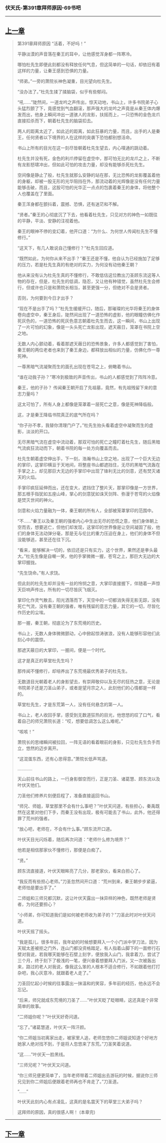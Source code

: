 ### 伏天氏-第391章拜师原因-69书吧

--------
[上一章](./cb953e73253d5b792f7056f97a425a98.md)
--------


>
>
>
>第391章拜师原因
>“活着，不好吗！”
>
>平静淡漠的声音落在秦王的耳中，让他感觉浑身都一阵寒冷。
>
>哪怕杜先生即便此刻都没有释放任何气息，但这简单的一句话，却依旧有着这样的力量，让秦王感到恐惧的力量。
>
>“师弟。”一旁的萧院长神色凝重，目光望向杜先生。
>
>“没办法了。”杜先生揉了揉脑袋，似乎有些郁闷。
>
>“吼……”陡然间，一道龙吟之声传出，惊天动地，书山上，许多书院弟子心头猛烈颤了下，竟感觉到气血翻滚，那声强大的龙吟之声竟是从秦王体内爆发而出，他身上瞬间冲出一道骇人的龙影，扶摇而上，一只恐怖的金色龙爪直接扣杀而下，朝着杜先生的脑袋扣去。
>
>两人的距离太近了，如此近的距离，如此狂暴的力量，而且，出手的人是秦王，任何贤者以下境界的人在这样的突袭下恐怕都别想活命。
>
>书山上所有的目光在这一刻尽皆朝着杜先生望去，内心噗通的跳动着。
>
>杜先生并没有死，金色的利爪停留在虚空中，那可怕无比的龙爪之上，不断有龙影怒啸冲出，但如此可怕的攻击力量，却没有能够杀死杜先生。
>
>空间像是静止了般，杜先生就那么安静的站在那，无比恐怖的龙影覆盖着他的身躯，却被一股无形的光华阻挡在外，那流动着的光辉像是没有任何力量能够击破，而且，这股可怕的光华正一点点的包裹着秦王的身体，将他整个人也覆盖在了里面。
>
>秦王浑身都在颤抖着，震撼、恐惧，还有迷茫和不解。
>
>“贤者。”秦王的心彻底沉了下去，他看着杜先生，只见对方的神色一如既往的平静，平淡、安静的注视着他。
>
>秦王的眼神不停的变幻着，他开口道：“为什么、为何世人传闻杜先生不懂修行。”
>
>“这天下，有几人敢说自己懂修行？”杜先生回应道。
>
>“既然如此，为何你从来不出手？”秦王还是不懂，他自认为已经施加了足够的压力，若是杜先生真的有绝对的实力，为何没有动他秦王朝？
>
>他从来没有认为杜先生真的不懂修行，不敢低估这位教出刀圣顾东流这等人物的存在，但是，杜先生的低调，隐忍，又让他有种错觉，虽然杜先生会修行，但或许也只是和萧院长相当，甚至更强一分，但绝对不会是贤者。
>
>否则，为何要到今日才出手？
>
>“现在不是出手了吗？”杜先生缓缓开口，随后，那璀璨的光华将秦王的身体卷向虚空中，秦王身后，陡然间出现了一道恐怖的虚影，他的眼瞳仿佛化作死灰色的，一道恐怖的死灰色意志朝着杜先生而去，这一瞬间，书山上出现了一片可怕的幻象，像是一头头死亡龙影出现，遮天蔽日，笼罩在书院上空之地。
>
>无数人内心颤动着，看着那遮天蔽日的恐怖景象，许多人都感觉到了害怕，秦王朝的两位老者也来到了秦王身边，都释放出相似的力量，仿佛化作一尊死神。
>
>一尊黑暗气流凝聚而生的面孔出现在苍穹之上，俯瞰着书山。
>
>“谁在动我子孙？”寒冷到极致的声音传出，书山的人都感觉到了阵阵冷意。
>
>秦王，他的子孙？
>传闻秦王朝开启了先祖墓，竟然，有先祖残留下来的意志力量吗？
>
>这太可怕了，所有人身上都像是笼罩着一层死亡之意，像是死神降临般。
>
>这，才是秦王降临书院真正的底气所在吗？
>
>“你子孙不孝，我替你清理门户了。”杜先生抬头看着虚空中凝聚而生的虚影，淡淡的开口。
>
>无尽黑暗气流在虚空中流动着，那双可怕的死亡之瞳盯着杜先生，随后黑暗气流疯狂流动而下，朝着书院的每一处方向覆盖而去。
>
>杜先生朝着虚空伸出手，下一刻，浩瀚书山上空之地，出现了一个巨大无边的掌印，这掌印横亘于天地间，将整座书山都遮挡住，无尽的黑暗气流轰在手掌之上，却见那巨大无边的手掌印中出现了锋利无比的剑意，还有焚灭诸天的火焰。
>
>手掌印疯狂延伸而出，还在变大，遮挡住了整片天，那掌印像是一方世界，那五根手指犹如五座山峰，掌心的剑意犹如诛天剑阵、弥漫于苍穹的火焰像是焚灭世间的神火。
>
>剑意和火焰力量融为一体，秦王朝的所有人，全部被笼罩掌印的范围中。
>
>“不……”秦王以及秦王朝的强者内心中生出无尽的恐慌之意，他们身体朝上空而去，想要逃亡，但他们却发现，这掌印的世界像是让空间凝固了般，他们的身体无法动弹分毫，那是无与伦比的重力压迫在身上，他们的身体不但没能够逃，甚至还在往下沉。
>
>“看来，能够解决一切的，依旧还是只有实力，这个世界，果然还是拳头最大。”杜先生像是自嘲一笑，他的手掌微微一握，苍穹之上，那巨大无边的大掌印握拢。
>
>“先生饶命。”有人求饶。
>
>但此刻的杜先生却并没有一丝的怜悯之意，大掌印直接握下，伴随着一声惊天巨响声传出，所有的一切尽皆灰飞烟灭。
>
>掌印化作灵气散去，阳光洒落而下，天空中的一切都消失得无影无踪，没有死亡气流，没有秦王朝的强者，唯有残留的意志力量，其它的一切，尽皆化作历史的尘埃。
>
>那一握，秦王朝，彻底沦为了东荒境的历史。
>
>书山上，无数人身体微微颤动，心中掀起惊涛骇浪，没有人能够形容他们此刻心中的震惊。
>
>那遮天蔽日的大掌印，一握间，便是一个时代。
>
>这才是真正的草堂杜先生吗？
>
>那传闻不懂修行，却培养出了东荒境最优秀弟子的杜先生。
>
>无数道目光朝着老人的身影望去，有崇拜敬仰以及无尽的狂热之意，无论是书院弟子还是刀圣山弟子，或者是望月宗之人，此刻他们的心情都是一样的。
>
>草堂杜先生，才是东荒第一人，没有任何悬念的第一人。
>
>书山上，老人收回手掌，感受到无数道狂热的目光，他悠悠的叹了口气，看着自己的师兄萧院长道：“哎，想要低调怎么这么难呢。”
>
>“咳咳！”
>
>萧院长的思绪瞬间被拉回，一阵无语的看着眼前的身影，只见杜先生负手而立，悠然的迈步离开。
>
>“这混蛋东西，还有心思得意。”萧院长低声骂道。
>
>…………
>
>天山前往书山的路上，一行身影御空而行，正是刀圣、诸葛慧、顾东流以及叶伏天他们。
>
>刀圣他们修养片刻便启程了，准备直接返回书山。
>
>“师兄、师姐，草堂那里不会有什么事吧？”叶伏天问道，有些担心，秦禹既然在这里对他们下手，而秦王没有出现，极有可能去了书山，此外，他还得罪了荒州的强者。
>
>“放心吧，老师在，不会有什么事。”顾东流开口道。
>
>叶伏天目光闪烁着，随后再次问道：“老师什么修为境界？”
>
>他若是相信那家伙不懂修行，那便是白痴了。
>
>“贤。”
>
>顾东流直接道，叶伏天眼眸亮了几分，那老家伙，看来白担心了。
>
>“我反而有些担心老师。”刀圣忽然间开口道：“荒州到来，秦王朝步步紧逼，老师怕是要出手了。”
>
>二师姐和三师兄都沉默，这让叶伏天露出一抹异样的神色，既然老师是贤者，为何还要担心？
>
>“小师弟，你可知道我们是如何被老师收为弟子的？”刀圣此时对叶伏天问道。
>
>叶伏天摇了摇头。
>
>“我是孤儿，很多年前，我年幼的时候想要拜入一个小门派中学刀法，因为天赋太差被拒之门外，连山门都没资格踏足，有人指着山脚下的一面修行石壁对我说，若我哪天能够在石壁上刻字，便放我入山门，我拿着刀，尝试了三个月，终于刻下了极浅的一笔，便兴奋着想要拜入门派，又一次被轰出来，路过的老人对我说，像我这么笨的人根本不适合修行，不如跟着他打打杂吧，我心灰意冷，就跟着老人走了。”
>
>刀圣回忆起小时候的往事露出一抹温和的笑容，多年前的经历，他永远不会忘记。
>
>“后来，师兄就成东荒境的刀圣了……”叶伏天眨了眨眼睛，这还真是个非常简单的故事。
>
>“二师姐你呢？”叶伏天好奇问道。
>
>“忘了。”诸葛慧道，叶伏天一阵汗颜。
>
>“你二师姐当初离家出走，被家里人追，老师忽悠你二师姐说知道个好地方她家人绝对找不到，于是将人忽悠来了东荒。”刀圣笑着说道。
>
>“这……”叶伏天一脸黑线。
>
>“三师兄呢？”叶伏天又问道。
>
>“你三师兄便更简单了，当年老师带着二师姐出去游玩的时候，据说你三师兄见到你二师姐后便跟着老师再也不肯走了。”刀圣道。
>
>“……”
>
>叶伏天此刻内心有点凌乱，这真的是名震天下的草堂三大弟子吗？
>
>这拜师的原因，真的很感人啊！
>(本章完)
>
>

--------
[下一章](./5b3a136635f9b8d7d64af459a6c2c498.md)
--------
